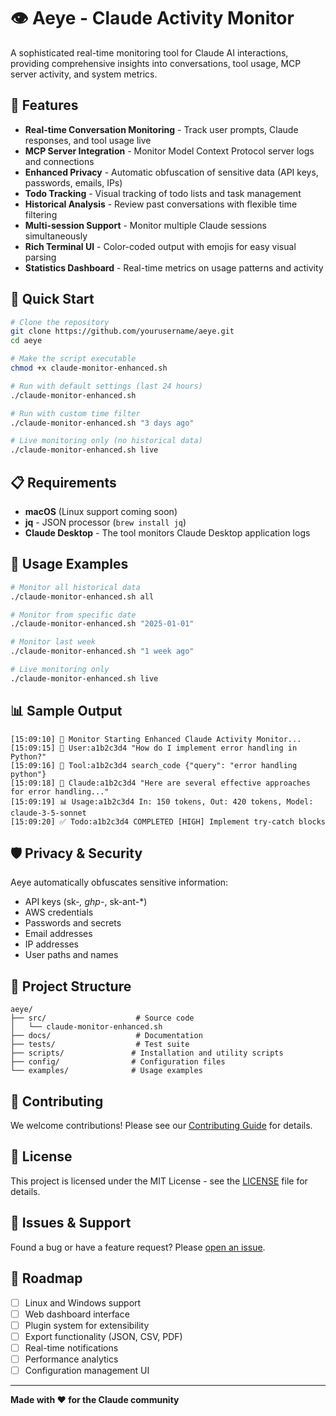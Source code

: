 # 👁️ Aeye - Claude Activity Monitor

A sophisticated real-time monitoring tool for Claude AI interactions, providing comprehensive insights into conversations, tool usage, MCP server activity, and system metrics.

## 🌟 Features

- **Real-time Conversation Monitoring** - Track user prompts, Claude responses, and tool usage live
- **MCP Server Integration** - Monitor Model Context Protocol server logs and connections
- **Enhanced Privacy** - Automatic obfuscation of sensitive data (API keys, passwords, emails, IPs)
- **Todo Tracking** - Visual tracking of todo lists and task management
- **Historical Analysis** - Review past conversations with flexible time filtering
- **Multi-session Support** - Monitor multiple Claude sessions simultaneously
- **Rich Terminal UI** - Color-coded output with emojis for easy visual parsing
- **Statistics Dashboard** - Real-time metrics on usage patterns and activity

## 🚀 Quick Start

```bash
# Clone the repository
git clone https://github.com/yourusername/aeye.git
cd aeye

# Make the script executable
chmod +x claude-monitor-enhanced.sh

# Run with default settings (last 24 hours)
./claude-monitor-enhanced.sh

# Run with custom time filter
./claude-monitor-enhanced.sh "3 days ago"

# Live monitoring only (no historical data)
./claude-monitor-enhanced.sh live
```

## 📋 Requirements

- **macOS** (Linux support coming soon)
- **jq** - JSON processor (`brew install jq`)
- **Claude Desktop** - The tool monitors Claude Desktop application logs

## 🔧 Usage Examples

```bash
# Monitor all historical data
./claude-monitor-enhanced.sh all

# Monitor from specific date
./claude-monitor-enhanced.sh "2025-01-01"

# Monitor last week
./claude-monitor-enhanced.sh "1 week ago"

# Live monitoring only
./claude-monitor-enhanced.sh live
```

## 📊 Sample Output

```
[15:09:10] 🚀 Monitor Starting Enhanced Claude Activity Monitor...
[15:09:15] 💬 User:a1b2c3d4 "How do I implement error handling in Python?"
[15:09:16] 🔧 Tool:a1b2c3d4 search_code {"query": "error handling python"}
[15:09:18] 🤖 Claude:a1b2c3d4 "Here are several effective approaches for error handling..."
[15:09:19] 📊 Usage:a1b2c3d4 In: 150 tokens, Out: 420 tokens, Model: claude-3-5-sonnet
[15:09:20] ✅ Todo:a1b2c3d4 COMPLETED [HIGH] Implement try-catch blocks
```

## 🛡️ Privacy & Security

Aeye automatically obfuscates sensitive information:
- API keys (sk-*, ghp-*, sk-ant-*)
- AWS credentials
- Passwords and secrets
- Email addresses
- IP addresses
- User paths and names

## 📁 Project Structure

```
aeye/
├── src/                    # Source code
│   └── claude-monitor-enhanced.sh
├── docs/                   # Documentation
├── tests/                  # Test suite
├── scripts/               # Installation and utility scripts
├── config/                # Configuration files
└── examples/              # Usage examples
```

## 🤝 Contributing

We welcome contributions! Please see our [Contributing Guide](CONTRIBUTING.md) for details.

## 📜 License

This project is licensed under the MIT License - see the [LICENSE](LICENSE) file for details.

## 🐛 Issues & Support

Found a bug or have a feature request? Please [open an issue](https://github.com/yourusername/aeye/issues).

## 🔮 Roadmap

- [ ] Linux and Windows support
- [ ] Web dashboard interface
- [ ] Plugin system for extensibility
- [ ] Export functionality (JSON, CSV, PDF)
- [ ] Real-time notifications
- [ ] Performance analytics
- [ ] Configuration management UI

---

**Made with ❤️ for the Claude community**

